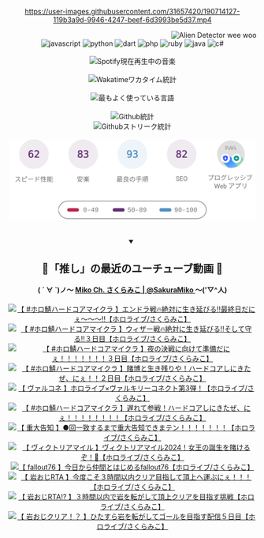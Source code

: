 <!-- START: HERO IMAGE GIF ////////// ////////// ////////// -->
<!-- <img src="@/../assets/img/gaming/ghost-of-tsushima.gif" width="100%"  alt="nellyXinwei's Hero Gif Image"/> -->
<!-- END: HERO IMAGE GIF ////////// ////////// ////////// -->

<div align="center" >  
  
<!-- START:ワンピース 第1015話「ルフィはRED ROCを使う」 -->
<https://user-images.githubusercontent.com/31657420/190714127-119b3a9d-9946-4247-beef-6d3993be5d37.mp4>
<!-- END:ワンピース 第1015話「ルフィはRED ROCを使う」 -->

<!-- START:VISITOR COUNTER -->
<div width="100%" align="right">
<img src="https://komarev.com/ghpvc/?username=nellyXinwei&label=🛸&color=grey&style=for-the-badge&labelcolor=ffffff" alt="Alien Detector wee woo"/>
</div>
<!-- END:VISITOR COUNTER -->

<!-- START: PROGRAMMING LANGUAGES -->
<!-- 色彩 Color Scheme:
#961E3A, #8A0D42, #5A0640, #4F265E, #2B355A, #3E759B, #CC4246,
#BB2649, #AD1052, #700750, #633075, #364270, #4E92C2, #FF5357
Sauce: https://www.webcreatorbox.com/inspiration/pantone-2023
-->

<img src="https://img.shields.io/badge/javascript%20-%23BB2649.svg?&style=for-the-badge&logo=javascript&logoColor=white&labelColor=961E3A" alt="javascript"/>
<img src="https://img.shields.io/badge/python%20-%23AD1052.svg?&style=for-the-badge&logo=python&logoColor=white&labelColor=8A0D42" alt="python" />
<img src="https://img.shields.io/badge/dart%20-%23700750.svg?&style=for-the-badge&logo=dart&logoColor=white&labelColor=5A0640" alt="dart"/>
<img src="https://img.shields.io/badge/php%20-%23633075.svg?&style=for-the-badge&logo=php&logoColor=white&labelColor=4F265E" alt="php"/>
<img src="https://img.shields.io/badge/ruby%20-%23364270.svg?&style=for-the-badge&logo=ruby&logoColor=white&labelColor=2B355A" alt="ruby"/>
<img src="https://img.shields.io/badge/java%20-%234E92C2.svg?&style=for-the-badge&logo=openjdk&logoColor=white&labelColor=3E759B" alt="java"/>
<img src="https://img.shields.io/badge/c%23-%23FF5357.svg?style=for-the-badge&logo=c-sharp&logoColor=white&labelColor=CC4246" alt="c#"/>  
<!-- END: PROGRAMMING LANGUAGES -->

<br>
<br>

<!-- START: MUSIC STATUS -->
  <!-- <a href="https://newojima-gsrs-20220114.vercel.app/api/now-playing?open">
    <img src="https://newojima-gsrs-20220114.vercel.app/api/now-playing" alt="Spotify現在再生中の音楽">
  </a> -->
  <img src="https://newojima-grss-20230114.vercel.app/api/spotify?border_color=transparent" alt="Spotify現在再生中の音楽" width="280px">
<!-- END: MUSIC STATUS -->

<br>
<br>

<!-- START: GITHUB STATUS -->
<!-- 色彩 Color Scheme:  #BB2649, #AD1052, #700750, #633075 -->
<img align="center" src="https://newojima-grs-20230109.vercel.app/api/wakatime?username=newojima&layout=compact&langs_count=10&locale=ja&hide_title=false&title_color=fff&hide_border=true&text_color=fff&bg_color=BB2649,BB2649,633075,633075&hide=other,css,html,bash,xml,git%20config,makefile,properties,yaml,markdown,text,json,jsx" alt="Wakatimeワカタイム統計" width="500px"/>

<br>
<br>

<!-- 色彩 Color Scheme:  #633075, #364270, #4E92C2 -->
  <img align="center" src="https://newojima-grs-20230109.vercel.app/api/top-langs?username=newojima&layout=compact&text_color=fff&icon_color=fff&hide_border=true&&locale=ja&hide_title=false&title_color=fff&include_all_commits=true&card_width=445&langs_count=11&hide=c%23,powershell,shaderlab,hlsl,makefile,jupyter%20notebook,python,html,css,shell,batchfile,less,liquid,hack,scss&bg_color=4F265E,633075,4E92C2" alt="最もよく使っている言語" width="500px"/>

<br>
<br>

<!-- 色彩 Color Scheme:  #4E92C2, #FF5357 -->
  <img align="center" src="https://newojima-grs-20230109.vercel.app/api?username=newojima&rank_icon=github&show_icons=true&&locale=ja&title_color=fff&text_color=fff&icon_color=fff&hide_border=true&hide_title=false&count_private=true&include_all_commits=true&card_width=495&disable_animations=true&bg_color=4E92C2,4E92C2,FF5357" alt="Github統計" width="500px"/>

<br>

<img align="center" src="https://streak-stats.demolab.com?user=newojima&theme=dark&hide_border=true&locale=ja&ring=BB2649&stroke=222222&background=151515&sideLabels=BB2649&currStreakLabel=ffffff&border=BB2649&fire=FF5357&currStreakNum=ffffff&sideNums=FF5357&dates=ffffff" alt="Githubストリーク統計" width="500px"/>

<br>
<br>

  <img align="center" width="500px" src="@/../assets/img/page-insights.svg" alt="Githubページの洞察"/>
  
</div>
<!-- END: GITHUB STATUS -->

<br>
<br>

<div align="center">
<details open>
  <summary>

  </summary>

  <h2 align="center">🌸「推し」の最近のユーチューブ動画 🌸</h2>
  <h4>
  ( ´ ∀ `)ノ～ 
  <a href="https://www.youtube.com/@SakuraMiko">Miko Ch. さくらみこ | @SakuraMiko
  </a>
   ～('▽^人)
  </h4>

  <!-- BEGIN YOUTUBE-CARDS -->
<a href="https://www.youtube.com/watch?v=R8ymedfzWVw"><img src="https://ytcards.demolab.com/?id=R8ymedfzWVw&title=%E3%80%90+%23%E3%83%9B%E3%83%AD%E9%AF%96%E3%83%8F%E3%83%BC%E3%83%89%E3%82%B3%E3%82%A2%E3%83%9E%E3%82%A4%E3%82%AF%E3%83%A9+%E3%80%91%E3%82%A8%E3%83%B3%E3%83%89%E3%83%A9%E6%88%A6%F0%9F%94%A5%E7%B5%B6%E5%AF%BE%E3%81%AB%E7%94%9F%E3%81%8D%E5%BB%B6%E3%81%B3%E3%82%8B%E2%80%BC%E6%9C%80%E7%B5%82%E6%97%A5%E3%81%A0%E3%81%AB%E3%81%87%EF%BD%9E%EF%BD%9E%EF%BD%9E%E2%80%BC%E3%80%90%E3%83%9B%E3%83%AD%E3%83%A9%E3%82%A4%E3%83%96%2F%E3%81%95%E3%81%8F%E3%82%89%E3%81%BF%E3%81%93%E3%80%91&lang=ja&timestamp=1716124543&background_color=%230d1117&title_color=%23ffffff&stats_color=%23dedede&max_title_lines=1&width=187&border_radius=5&duration=6917" alt="【 #ホロ鯖ハードコアマイクラ 】エンドラ戦🔥絶対に生き延びる‼最終日だにぇ～～～‼【ホロライブ/さくらみこ】" title="【 #ホロ鯖ハードコアマイクラ 】エンドラ戦🔥絶対に生き延びる‼最終日だにぇ～～～‼【ホロライブ/さくらみこ】"></a>
<a href="https://www.youtube.com/watch?v=gZ_36OqdlIw"><img src="https://ytcards.demolab.com/?id=gZ_36OqdlIw&title=%E3%80%90+%23%E3%83%9B%E3%83%AD%E9%AF%96%E3%83%8F%E3%83%BC%E3%83%89%E3%82%B3%E3%82%A2%E3%83%9E%E3%82%A4%E3%82%AF%E3%83%A9+%E3%80%91%E3%82%A6%E3%82%A3%E3%82%B6%E3%83%BC%E6%88%A6%F0%9F%94%A5%E7%B5%B6%E5%AF%BE%E3%81%AB%E7%94%9F%E3%81%8D%E5%BB%B6%E3%81%B3%E3%82%8B%E2%80%BC%E3%81%9D%E3%81%97%E3%81%A6%E5%AE%88%E3%82%8B%E2%80%BC%EF%BC%93%E6%97%A5%E7%9B%AE%E3%80%90%E3%83%9B%E3%83%AD%E3%83%A9%E3%82%A4%E3%83%96%2F%E3%81%95%E3%81%8F%E3%82%89%E3%81%BF%E3%81%93%E3%80%91&lang=ja&timestamp=1716044416&background_color=%230d1117&title_color=%23ffffff&stats_color=%23dedede&max_title_lines=1&width=187&border_radius=5&duration=6641" alt="【 #ホロ鯖ハードコアマイクラ 】ウィザー戦🔥絶対に生き延びる‼そして守る‼３日目【ホロライブ/さくらみこ】" title="【 #ホロ鯖ハードコアマイクラ 】ウィザー戦🔥絶対に生き延びる‼そして守る‼３日目【ホロライブ/さくらみこ】"></a>
<a href="https://www.youtube.com/watch?v=P9GQpDb9pzg"><img src="https://ytcards.demolab.com/?id=P9GQpDb9pzg&title=%E3%80%90+%23%E3%83%9B%E3%83%AD%E9%AF%96%E3%83%8F%E3%83%BC%E3%83%89%E3%82%B3%E3%82%A2%E3%83%9E%E3%82%A4%E3%82%AF%E3%83%A9+%E3%80%91%E5%A4%9C%E3%81%AE%E6%B1%BA%E6%88%A6%E3%81%AB%E5%90%91%E3%81%91%E3%81%A6%E6%BA%96%E5%82%99%E3%81%A0%E3%81%AB%E3%81%87%EF%BC%81%EF%BC%81%EF%BC%81%EF%BC%81%EF%BC%81%EF%BC%81%EF%BC%81%EF%BC%93%E6%97%A5%E7%9B%AE%E3%80%90%E3%83%9B%E3%83%AD%E3%83%A9%E3%82%A4%E3%83%96%2F%E3%81%95%E3%81%8F%E3%82%89%E3%81%BF%E3%81%93%E3%80%91&lang=ja&timestamp=1716030720&background_color=%230d1117&title_color=%23ffffff&stats_color=%23dedede&max_title_lines=1&width=187&border_radius=5&duration=25584" alt="【 #ホロ鯖ハードコアマイクラ 】夜の決戦に向けて準備だにぇ！！！！！！！３日目【ホロライブ/さくらみこ】" title="【 #ホロ鯖ハードコアマイクラ 】夜の決戦に向けて準備だにぇ！！！！！！！３日目【ホロライブ/さくらみこ】"></a>
<a href="https://www.youtube.com/watch?v=Rn_KrIVTIsk"><img src="https://ytcards.demolab.com/?id=Rn_KrIVTIsk&title=%E3%80%90+%23%E3%83%9B%E3%83%AD%E9%AF%96%E3%83%8F%E3%83%BC%E3%83%89%E3%82%B3%E3%82%A2%E3%83%9E%E3%82%A4%E3%82%AF%E3%83%A9+%E3%80%91%E8%B3%AD%E5%8D%9A%E3%81%A8%E7%94%9F%E3%81%8D%E6%AE%8B%E3%82%8A%E3%82%84%EF%BC%81%E3%83%8F%E3%83%BC%E3%83%89%E3%82%B3%E3%82%A2%E3%81%97%E3%81%AB%E3%81%8D%E3%81%9F%E3%81%9C%E3%80%81%E3%81%AB%E3%81%87%EF%BC%81%EF%BC%81%EF%BC%92%E6%97%A5%E7%9B%AE%E3%80%90%E3%83%9B%E3%83%AD%E3%83%A9%E3%82%A4%E3%83%96%2F%E3%81%95%E3%81%8F%E3%82%89%E3%81%BF%E3%81%93%E3%80%91&lang=ja&timestamp=1715959541&background_color=%230d1117&title_color=%23ffffff&stats_color=%23dedede&max_title_lines=1&width=187&border_radius=5&duration=14746" alt="【 #ホロ鯖ハードコアマイクラ 】賭博と生き残りや！ハードコアしにきたぜ、にぇ！！２日目【ホロライブ/さくらみこ】" title="【 #ホロ鯖ハードコアマイクラ 】賭博と生き残りや！ハードコアしにきたぜ、にぇ！！２日目【ホロライブ/さくらみこ】"></a>
<a href="https://www.youtube.com/watch?v=bNuCCgTJbuI"><img src="https://ytcards.demolab.com/?id=bNuCCgTJbuI&title=%E3%80%90+%E3%83%B4%E3%82%A1%E3%83%AB%E3%82%B3%E3%83%8D+%E3%80%91%E3%83%9B%E3%83%AD%E3%83%A9%E3%82%A4%E3%83%96%C3%97%E3%83%B4%E3%82%A1%E3%83%AB%E3%82%AD%E3%83%AA%E3%83%BC%E3%82%B3%E3%83%8D%E3%82%AF%E3%83%88%E7%AC%AC3%E5%BC%BE%EF%BC%81%E3%80%90%E3%83%9B%E3%83%AD%E3%83%A9%E3%82%A4%E3%83%96%2F%E3%81%95%E3%81%8F%E3%82%89%E3%81%BF%E3%81%93%E3%80%91&lang=ja&timestamp=1715943328&background_color=%230d1117&title_color=%23ffffff&stats_color=%23dedede&max_title_lines=1&width=187&border_radius=5&duration=2933" alt="【 ヴァルコネ 】ホロライブ×ヴァルキリーコネクト第3弾！【ホロライブ/さくらみこ】" title="【 ヴァルコネ 】ホロライブ×ヴァルキリーコネクト第3弾！【ホロライブ/さくらみこ】"></a>
<a href="https://www.youtube.com/watch?v=2WGWaxaoT8E"><img src="https://ytcards.demolab.com/?id=2WGWaxaoT8E&title=%E3%80%90+%23%E3%83%9B%E3%83%AD%E9%AF%96%E3%83%8F%E3%83%BC%E3%83%89%E3%82%B3%E3%82%A2%E3%83%9E%E3%82%A4%E3%82%AF%E3%83%A9+%E3%80%91%E9%81%85%E3%82%8C%E3%81%A6%E5%8F%82%E6%88%A6%EF%BC%81%E3%83%8F%E3%83%BC%E3%83%89%E3%82%B3%E3%82%A2%E3%81%97%E3%81%AB%E3%81%8D%E3%81%9F%E3%81%9C%E3%80%81%E3%81%AB%E3%81%87%EF%BC%81%EF%BC%81%EF%BC%81%EF%BC%81%EF%BC%81%EF%BC%81%EF%BC%81%EF%BC%81%E3%80%90%E3%83%9B%E3%83%AD%E3%83%A9%E3%82%A4%E3%83%96%2F%E3%81%95%E3%81%8F%E3%82%89%E3%81%BF%E3%81%93%E3%80%91&lang=ja&timestamp=1715883814&background_color=%230d1117&title_color=%23ffffff&stats_color=%23dedede&max_title_lines=1&width=187&border_radius=5&duration=21452" alt="【 #ホロ鯖ハードコアマイクラ 】遅れて参戦！ハードコアしにきたぜ、にぇ！！！！！！！！【ホロライブ/さくらみこ】" title="【 #ホロ鯖ハードコアマイクラ 】遅れて参戦！ハードコアしにきたぜ、にぇ！！！！！！！！【ホロライブ/さくらみこ】"></a>
<a href="https://www.youtube.com/watch?v=jRQqysNJxc4"><img src="https://ytcards.demolab.com/?id=jRQqysNJxc4&title=%E3%80%90+%E9%87%8D%E5%A4%A7%E5%91%8A%E7%9F%A5+%E3%80%91%E2%97%8F%E5%9B%9E%E4%B8%80%E8%87%B4%E3%81%99%E3%82%8B%E3%81%BE%E3%81%A7%E9%87%8D%E5%A4%A7%E5%91%8A%E7%9F%A5%E3%81%A7%E3%81%8D%E3%81%BE%E3%83%86%E3%83%B3%EF%BC%81%EF%BC%81%EF%BC%81%EF%BC%81%EF%BC%81%EF%BC%81%EF%BC%81%E3%80%90%E3%83%9B%E3%83%AD%E3%83%A9%E3%82%A4%E3%83%96%2F%E3%81%95%E3%81%8F%E3%82%89%E3%81%BF%E3%81%93%E3%80%91&lang=ja&timestamp=1715691217&background_color=%230d1117&title_color=%23ffffff&stats_color=%23dedede&max_title_lines=1&width=187&border_radius=5&duration=6196" alt="【 重大告知 】●回一致するまで重大告知できまテン！！！！！！！【ホロライブ/さくらみこ】" title="【 重大告知 】●回一致するまで重大告知できまテン！！！！！！！【ホロライブ/さくらみこ】"></a>
<a href="https://www.youtube.com/watch?v=2V8AIwIwCEk"><img src="https://ytcards.demolab.com/?id=2V8AIwIwCEk&title=%E3%80%90+%E3%83%B4%E3%82%A3%E3%82%AF%E3%83%88%E3%83%AA%E3%82%A2%E3%83%9E%E3%82%A4%E3%83%AB+%E3%80%91%E3%83%B4%E3%82%A3%E3%82%AF%E3%83%88%E3%83%AA%E3%82%A2%E3%83%9E%E3%82%A4%E3%83%AB2024%EF%BC%81%E5%A5%B3%E7%8E%8B%E3%81%AE%E8%AA%95%E7%94%9F%E3%82%92%E8%B3%AD%E3%81%91%E3%82%8B%E3%81%9E%EF%BC%81%F0%9F%8C%B9%E3%80%90%E3%83%9B%E3%83%AD%E3%83%A9%E3%82%A4%E3%83%96%2F%E3%81%95%E3%81%8F%E3%82%89%E3%81%BF%E3%81%93%E3%80%91&lang=ja&timestamp=1715498021&background_color=%230d1117&title_color=%23ffffff&stats_color=%23dedede&max_title_lines=1&width=187&border_radius=5&duration=5746" alt="【 ヴィクトリアマイル 】ヴィクトリアマイル2024！女王の誕生を賭けるぞ！🌹【ホロライブ/さくらみこ】" title="【 ヴィクトリアマイル 】ヴィクトリアマイル2024！女王の誕生を賭けるぞ！🌹【ホロライブ/さくらみこ】"></a>
<a href="https://www.youtube.com/watch?v=1vzdRC2zHuw"><img src="https://ytcards.demolab.com/?id=1vzdRC2zHuw&title=%E3%80%90+fallout76+%E3%80%91%E4%BB%8A%E6%97%A5%E3%81%8B%E3%82%89%E4%BB%B2%E9%96%93%E3%81%A8%E3%81%AF%E3%81%98%E3%82%81%E3%82%8Bfallout76%E3%80%90%E3%83%9B%E3%83%AD%E3%83%A9%E3%82%A4%E3%83%96%2F%E3%81%95%E3%81%8F%E3%82%89%E3%81%BF%E3%81%93%E3%80%91&lang=ja&timestamp=1715443162&background_color=%230d1117&title_color=%23ffffff&stats_color=%23dedede&max_title_lines=1&width=187&border_radius=5&duration=13457" alt="【 fallout76 】今日から仲間とはじめるfallout76【ホロライブ/さくらみこ】" title="【 fallout76 】今日から仲間とはじめるfallout76【ホロライブ/さくらみこ】"></a>
<a href="https://www.youtube.com/watch?v=pw-gd_S1Jzc"><img src="https://ytcards.demolab.com/?id=pw-gd_S1Jzc&title=%E3%80%90+%E5%B2%A9%E3%81%8A%E3%81%98RTA+%E3%80%91%E4%BB%8A%E5%BA%A6%E3%81%93%E3%81%9D%EF%BC%93%E6%99%82%E9%96%93%E4%BB%A5%E5%86%85%E3%82%AF%E3%83%AA%E3%82%A2%E7%9B%AE%E6%8C%87%E3%81%97%E3%81%A6%E9%A0%82%E4%B8%8A%E3%81%B8%E9%81%8B%E3%81%B6%E3%81%AB%E3%81%87%EF%BC%81%EF%BC%81%EF%BC%81%E3%80%90%E3%83%9B%E3%83%AD%E3%83%A9%E3%82%A4%E3%83%96%2F%E3%81%95%E3%81%8F%E3%82%89%E3%81%BF%E3%81%93%E3%80%91&lang=ja&timestamp=1715428315&background_color=%230d1117&title_color=%23ffffff&stats_color=%23dedede&max_title_lines=1&width=187&border_radius=5&duration=12946" alt="【 岩おじRTA 】今度こそ３時間以内クリア目指して頂上へ運ぶにぇ！！！【ホロライブ/さくらみこ】" title="【 岩おじRTA 】今度こそ３時間以内クリア目指して頂上へ運ぶにぇ！！！【ホロライブ/さくらみこ】"></a>
<a href="https://www.youtube.com/watch?v=fAeOcjx67B0"><img src="https://ytcards.demolab.com/?id=fAeOcjx67B0&title=%E3%80%90+%E5%B2%A9%E3%81%8A%E3%81%98RTA%21%3F+%E3%80%91%EF%BC%93%E6%99%82%E9%96%93%E4%BB%A5%E5%86%85%E3%81%A7%E5%B2%A9%E3%82%92%E8%BB%A2%E3%81%8C%E3%81%97%E3%81%A6%E9%A0%82%E4%B8%8A%E3%82%AF%E3%83%AA%E3%82%A2%E3%82%92%E7%9B%AE%E6%8C%87%E3%81%99%E6%8C%91%E6%88%A6%E3%80%90%E3%83%9B%E3%83%AD%E3%83%A9%E3%82%A4%E3%83%96%2F%E3%81%95%E3%81%8F%E3%82%89%E3%81%BF%E3%81%93%E3%80%91&lang=ja&timestamp=1715270967&background_color=%230d1117&title_color=%23ffffff&stats_color=%23dedede&max_title_lines=1&width=187&border_radius=5&duration=14031" alt="【 岩おじRTA!? 】３時間以内で岩を転がして頂上クリアを目指す挑戦【ホロライブ/さくらみこ】" title="【 岩おじRTA!? 】３時間以内で岩を転がして頂上クリアを目指す挑戦【ホロライブ/さくらみこ】"></a>
<a href="https://www.youtube.com/watch?v=72u0zqbDCUc"><img src="https://ytcards.demolab.com/?id=72u0zqbDCUc&title=%E3%80%90+%E5%B2%A9%E3%81%8A%E3%81%98%E3%82%AF%E3%83%AA%E3%82%A2%EF%BC%81%EF%BC%9F+%E3%80%91%E3%81%B2%E3%81%9F%E3%81%99%E3%82%89%E5%B2%A9%E3%82%92%E8%BB%A2%E3%81%8C%E3%81%97%E3%81%A6%E3%82%B4%E3%83%BC%E3%83%AB%E3%82%92%E7%9B%AE%E6%8C%87%E3%81%99%E9%85%8D%E4%BF%A1%EF%BC%95%E6%97%A5%E7%9B%AE%E3%80%90%E3%83%9B%E3%83%AD%E3%83%A9%E3%82%A4%E3%83%96%2F%E3%81%95%E3%81%8F%E3%82%89%E3%81%BF%E3%81%93%E3%80%91&lang=ja&timestamp=1715171703&background_color=%230d1117&title_color=%23ffffff&stats_color=%23dedede&max_title_lines=1&width=187&border_radius=5&duration=8517" alt="【 岩おじクリア！？ 】ひたすら岩を転がしてゴールを目指す配信５日目【ホロライブ/さくらみこ】" title="【 岩おじクリア！？ 】ひたすら岩を転がしてゴールを目指す配信５日目【ホロライブ/さくらみこ】"></a>
<!-- END YOUTUBE-CARDS -->

</div>
  
</details>
